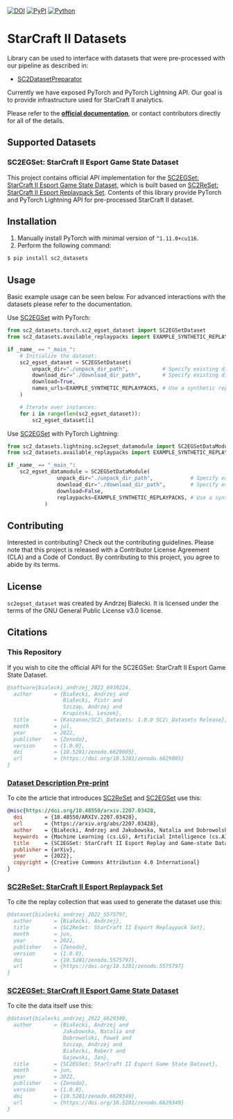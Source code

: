 [![DOI](https://zenodo.org/badge/DOI/10.5281/zenodo.6629005.svg)](https://doi.org/10.5281/zenodo.6629005)
[![PyPI](https://img.shields.io/pypi/v/sc2-datasets?style=flat-square)](https://pypi.org/project/sc2-datasets/)
[![Python](https://img.shields.io/badge/python-3.10%5E-blue)](https://www.python.org/)

# StarCraft II Datasets

Library can be used to interface with datasets that were pre-processed with our pipeline
as described in:
- [SC2DatasetPreparator](https://github.com/Kaszanas/SC2DatasetPreparator)

Currently we have exposed PyTorch and PyTorch Lightning API. Our goal is to provide
infrastructure used for StarCraft&nbsp;II analytics.

Please refer to the [**official documentation**](https://sc2-datasets.readthedocs.io/), or contact contributors directly for all of the details.

## Supported Datasets

### SC2EGSet: StarCraft II Esport Game State Dataset

This project contains official API implementation for the [SC2EGSet: StarCraft II Esport Game State Dataset](https://doi.org/10.5281/zenodo.5503997), which is built based on [SC2ReSet: StarCraft II Esport Replaypack Set](https://doi.org/10.5281/zenodo.5575796).
Contents of this library provide PyTorch and PyTorch Lightning API for pre-processed StarCraft II dataset.

## Installation

1. Manually install PyTorch with minimal version of ```^1.11.0+cu116```.
2. Perform the following command:

```bash
$ pip install sc2_datasets
```

## Usage

Basic example usage can be seen below. For advanced interactions with the datasets
please refer to the documentation.

Use [SC2EGSet](https://doi.org/10.5281/zenodo.5503997) with PyTorch:
```python
from sc2_datasets.torch.sc2_egset_dataset import SC2EGSetDataset
from sc2_datasets.available_replaypacks import EXAMPLE_SYNTHETIC_REPLAYPACKS

if _name_ == "_main_":
    # Initialize the dataset:
    sc2_egset_dataset = SC2EGSetDataset(
        unpack_dir="./unpack_dir_path",           # Specify existing directory path, where the data will be unpacked.
        download_dir="./download_dir_path",       # Specify existing directory path, where the data will be downloaded.
        download=True,
        names_urls=EXAMPLE_SYNTHETIC_REPLAYPACKS, # Use a synthetic replaypack containing 1 replay.
    )

    # Iterate over instances:
    for i in range(len(sc2_egset_dataset)):
        sc2_egset_dataset[i]
```

Use [SC2EGSet](https://doi.org/10.5281/zenodo.5503997) with PyTorch Lightning:
```python
from sc2_datasets.lightning.sc2egset_datamodule import SC2EGSetDataModule
from sc2_datasets.available_replaypacks import EXAMPLE_SYNTHETIC_REPLAYPACKS

if _name_ == "_main_":
    sc2_egset_datamodule = SC2EGSetDataModule(
                unpack_dir="./unpack_dir_path",            # Specify existing directory path, where the data will be unpacked.
                download_dir="./download_dir_path",        # Specify existing directory path, where the data will be downloaded.
                download=False,
                replaypacks=EXAMPLE_SYNTHETIC_REPLAYPACKS, # Use a synthetic replaypack containing 1 replay.
            )
```

## Contributing

Interested in contributing? Check out the contributing guidelines. Please note that this project is released with a Contributor License Agreement (CLA) and a Code of Conduct. By contributing to this project, you agree to abide by its terms.

## License

`sc2egset_dataset` was created by Andrzej Białecki. It is licensed under the terms of the GNU General Public License v3.0 license.

## Citations

### This Repository

If you wish to cite the official API for the SC2EGSet: StarCraft II Esport Game State Dataset.

```bibtex
@software{bialecki_andrzej_2022_6930224,
  author       = {Białecki, Andrzej and
                  Białecki, Piotr and
                  Szczap, Andrzej and
                  Krupiński, Leszek},
  title        = {Kaszanas/SC2\_Datasets: 1.0.0 SC2\_Datasets Release},
  month        = jul,
  year         = 2022,
  publisher    = {Zenodo},
  version      = {1.0.0},
  doi          = {10.5281/zenodo.6629005},
  url          = {https://doi.org/10.5281/zenodo.6629005}
}
```

### [Dataset Description Pre-print](https://arxiv.org/abs/2207.03428)

To cite the article that introduces [SC2ReSet](https://doi.org/10.5281/zenodo.5575796) and [SC2EGSet](https://doi.org/10.5281/zenodo.5503997) use this:

```bibtex
@misc{https://doi.org/10.48550/arxiv.2207.03428,
  doi       = {10.48550/ARXIV.2207.03428},
  url       = {https://arxiv.org/abs/2207.03428},
  author    = {Białecki, Andrzej and Jakubowska, Natalia and Dobrowolski, Paweł and Białecki, Piotr and Krupiński, Leszek and Szczap, Andrzej and Białecki, Robert and Gajewski, Jan},
  keywords  = {Machine Learning (cs.LG), Artificial Intelligence (cs.AI), Machine Learning (stat.ML), FOS: Computer and information sciences, FOS: Computer and information sciences},
  title     = {SC2EGSet: StarCraft II Esport Replay and Game-state Dataset},
  publisher = {arXiv},
  year      = {2022},
  copyright = {Creative Commons Attribution 4.0 International}
}

```

### [SC2ReSet: StarCraft II Esport Replaypack Set](https://doi.org/10.5281/zenodo.5575796)

To cite the replay collection that was used to generate the dataset use this:

```bibtex
@dataset{bialecki_andrzej_2022_5575797,
  author       = {Białecki, Andrzej},
  title        = {SC2ReSet: StarCraft II Esport Replaypack Set},
  month        = jun,
  year         = 2022,
  publisher    = {Zenodo},
  version      = {1.0.0},
  doi          = {10.5281/zenodo.5575797},
  url          = {https://doi.org/10.5281/zenodo.5575797}
}
```

### [SC2EGSet: StarCraft II Esport Game State Dataset](https://doi.org/10.5281/zenodo.5503997)

To cite the data itself use this:

```bibtex
@dataset{bialecki_andrzej_2022_6629349,
  author       = {Białecki, Andrzej and
                  Jakubowska, Natalia and
                  Dobrowolski, Paweł and
                  Szczap, Andrzej and
                  Białecki, Robert and
                  Gajewski, Jan},
  title        = {SC2EGSet: StarCraft II Esport Game State Dataset},
  month        = jun,
  year         = 2022,
  publisher    = {Zenodo},
  version      = {1.0.0},
  doi          = {10.5281/zenodo.6629349},
  url          = {https://doi.org/10.5281/zenodo.6629349}
}
```
